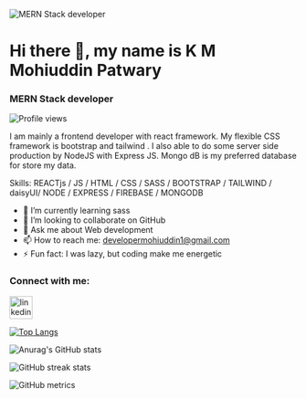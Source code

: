 ![MERN Stack developer](https://miro.medium.com/max/1400/1*OaQpmkPzetUvWAB5sO9ZVg.png)

# Hi there 👋, my name is K M Mohiuddin Patwary
### MERN Stack developer

![Profile views](https://gpvc.arturio.dev/mohiuddin2721)


I am mainly a frontend developer with react framework. My flexible CSS framework is bootstrap and tailwind . I also able to do some server side production by NodeJS with Express JS. Mongo dB is my preferred database for store my data.

Skills: REACTjs / JS / HTML / CSS / SASS / BOOTSTRAP / TAILWIND / daisyUI/ NODE / EXPRESS / FIREBASE / MONGODB

- 🌱 I’m currently learning sass 
- 👯 I’m looking to collaborate on GitHub 
- 💬 Ask me about Web development 
- 📫 How to reach me: developermohiuddin1@gmail.com 
- ⚡ Fun fact: I was lazy, but coding make me energetic 

### Connect with me:

[<img src='https://cdn.icon-icons.com/icons2/2429/PNG/512/linkedin_logo_icon_147268.png' alt='linkedin' height='40'>](https://www.linkedin.com/in/https://www.linkedin.com/in/k-m-mohiuddin-patwary//) 

[![Top Langs](https://github-readme-stats.vercel.app/api/top-langs/?username=mohiuddin2721&layout=compact)](https://github.com/anuraghazra/github-readme-stats)

![Anurag's GitHub stats](https://github-readme-stats.vercel.app/api?username=mohiuddin2721&show_icons=true&theme=radical) 

![GitHub streak stats](https://github-readme-streak-stats.herokuapp.com/?user=mohiuddin2721) 

![GitHub metrics](https://metrics.lecoq.io/mohiuddin2721)  

 

  
